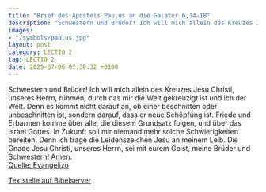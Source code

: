 ```yaml
---
title: "Brief des Apostels Paulus an die Galater 6,14-18"
description: "Schwestern und Brüder! Ich will mich allein des Kreuzes Jesu Christi, unseres Herrn, rühmen, durch das mir die Welt gekreuzigt ist und ich der Welt. Denn es kommt nicht darauf an, ob einer beschnitten oder unbeschnitten ist, sondern darauf, dass er neue Schöpfung ist. Friede und ...."
images:
- "/symbols/paulus.jpg"
layout: post
category: LECTIO 2
tag: LECTIO 2
date: 2025-07-06 07:30:32 +0100
---
```

Schwestern und Brüder! Ich will mich allein des Kreuzes Jesu Christi, unseres Herrn, rühmen, durch das mir die Welt gekreuzigt ist und ich der Welt.
Denn es kommt nicht darauf an, ob einer beschnitten oder unbeschnitten ist, sondern darauf, dass er neue Schöpfung ist.
Friede und Erbarmen komme über alle, die diesem Grundsatz folgen, und über das Israel Gottes.<!--more-->
In Zukunft soll mir niemand mehr solche Schwierigkeiten bereiten. Denn ich trage die Leidenszeichen Jesu an meinem Leib.
Die Gnade Jesu Christi, unseres Herrn, sei mit eurem Geist, meine Brüder und Schwestern! Amen.<br>
[Quelle: Evangelizo](https://evangeliumtagfuertag.org/DE/gospel)

[Textstelle auf Bibelserver](https://www.bibleserver.com/EU/Galater6,14-18)
